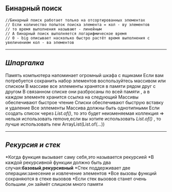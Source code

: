 ## Бинарный поиск  
    //Бинарный поиск работает только на отсортированных элементах
    // Если количество попыток поиска элемента = кол - ву элементов
    // то время выполнения называют - линейным
    // А бинарный поиск выполняется логарифмическое время
    // 0 - big описывает насколько быстро растёт время выполнения с увеличением кол - ва элементов  

---  

## *Шпаргалка*  


Память компьютера напоминает огромный шкафа с ящиками
Если вам потребуется сохранить набор элементов воспользуйтесь массивом или списком
В массиве все эллементы хранятся в памяти рядом друг с другом
В связанном списке они разбросаны по всей памяти , а в каждом элементе хранится ссылка на следующий
Массивы обеспечивают быстрое чтение
Списки обеспечивают быструю вставку и удаление
Все эллементы Массива должны быть однотипными
Если создать список через *List.of()*, то это будет неизменяемая коллекция => нельзя использовать remove,если вы хотите использовать *List.of()* , то лучше использовать new ArrayList(List.of(...))  

---  

## *Рекурсия и стек*
*Когда функция вызывает саму себя,это называется рекурсией
*В каждой рекурсивной функции должно быть два случая:**базовый**,**рекурсивный**
*Стек поддерживает две операции:занесение и извлечение элементов
*Все вызовы функций сохраняются в стеке вызовов
*Если стек вызовов станет очень большим ,он займёт слишком много памяти
